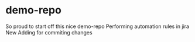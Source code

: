 # demo-repo

So proud to start off this nice demo-repo
Performing automation rules in jira
New Adding for commiting changes
